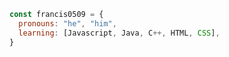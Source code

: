 ```javascript
const francis0509 = {
  pronouns: "he", "him",
  learning: [Javascript, Java, C++, HTML, CSS],
}
```
